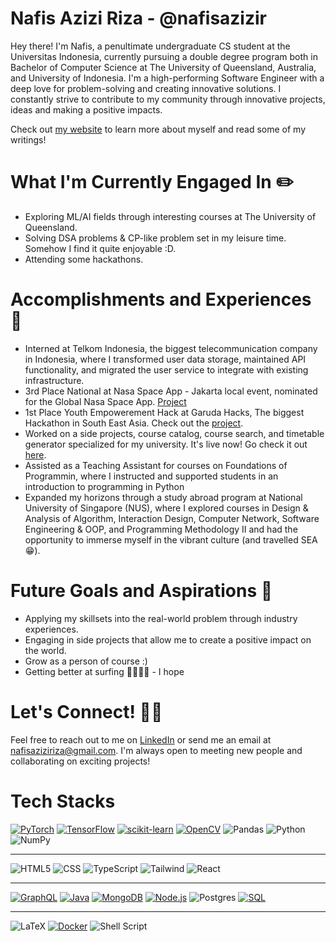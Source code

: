 # Nafis Azizi Riza - @nafisazizir

Hey there! I'm Nafis, a penultimate undergraduate CS student at the Universitas Indonesia, currently pursuing a double degree program both in Bachelor of Computer Science at The University of Queensland, Australia, and University of Indonesia. I'm a high-performing Software Engineer with a deep love for problem-solving and creating innovative solutions. I constantly strive to contribute to my community through innovative projects, ideas and making a positive impacts.

Check out [my website](https://nafisazizi.com/) to learn more about myself and read some of my writings!

# What I'm Currently Engaged In ✏️
- Exploring ML/AI fields through interesting courses at The University of Queensland.
- Solving DSA problems & CP-like problem set in my leisure time. Somehow I find it quite enjoyable :D.
- Attending some hackathons.

# Accomplishments and Experiences 🏅
- Interned at Telkom Indonesia, the biggest telecommunication company in Indonesia, where I transformed user data storage, maintained API functionality, and migrated the user service to integrate with existing infrastructure.
- 3rd Place National at Nasa Space App - Jakarta local event, nominated for the Global Nasa Space App. [Project](https://github.com/nafisazizir/sparc-frontend)
- 1st Place Youth Empowerement Hack at Garuda Hacks, The biggest Hackathon in South East Asia. Check out the [project](peopl.nafisazizi.com).
- Worked on a side projects, course catalog, course search, and timetable generator specialized for my university. It's live now! Go check it out [here](matkulgue.nafisazizi.com).
- Assisted as a Teaching Assistant for courses on Foundations of Programmin, where I instructed and supported students in an introduction to programming in Python
- Expanded my horizons through a study abroad program at National University of Singapore (NUS), where I explored courses in Design & Analysis of Algorithm, Interaction Design, Computer Network, Software Engineering & OOP, and Programming Methodology II and had the opportunity to immerse myself in the vibrant culture (and travelled SEA 😁).

# Future Goals and Aspirations 🚀
- Applying my skillsets into the real-world problem through industry experiences.
- Engaging in side projects that allow me to create a positive impact on the world.
- Grow as a person of course :)
- Getting better at surfing 🏄🏻‍♂️😝 - I hope

# Let's Connect! 🤝🏻
Feel free to reach out to me on [LinkedIn](https://www.linkedin.com/in/nafisazizi/) or send me an email at [nafisaziziriza@gmail.com](mailto:nafisaziziriza@gmail.com). I'm always open to meeting new people and collaborating on exciting projects!

# Tech Stacks

[![PyTorch](https://img.shields.io/badge/PyTorch-%23EE4C2C.svg?style=for-the-badge&logo=pytorch&logoColor=white)](https://pytorch.org/)
[![TensorFlow](https://img.shields.io/badge/TensorFlow-%23FF6F00.svg?style=for-the-badge&logo=tensorflow&logoColor=white)](https://www.tensorflow.org/)
[![scikit-learn](https://img.shields.io/badge/scikit--learn-%23F7931E.svg?style=for-the-badge&logo=scikit-learn&logoColor=white)](https://scikit-learn.org/)
[![OpenCV](https://img.shields.io/badge/OpenCV-%233776AB.svg?style=for-the-badge&logo=opencv&logoColor=white)](https://opencv.org/)
![Pandas](https://img.shields.io/badge/pandas-%23150458.svg?style=for-the-badge&logo=pandas&logoColor=white)
![Python](https://img.shields.io/badge/python%20-%2314354C.svg?&style=for-the-badge&logo=python&logoColor=white)
![NumPy](https://img.shields.io/badge/numpy-%23013243.svg?style=for-the-badge&logo=numpy&logoColor=white)

---

![HTML5](https://img.shields.io/badge/html5-%23E34F26.svg?style=for-the-badge&logo=html5&logoColor=white)
![CSS](https://img.shields.io/badge/css-%231572B6.svg?style=for-the-badge&logo=css3&logoColor=white)
![TypeScript](https://img.shields.io/badge/typescript-%23007ACC.svg?style=for-the-badge&logo=typescript&logoColor=white)
![Tailwind](https://img.shields.io/badge/tailwind-06B6D4.svg?style=for-the-badge&logo=tailwindcss&logoColor=white)
![React](https://img.shields.io/badge/react-%2320232a.svg?style=for-the-badge&logo=react&logoColor=%2361DAFB)

---

[![GraphQL](https://img.shields.io/badge/GraphQL-E10098.svg?style=for-the-badge&logo=graphql&logoColor=white)](https://graphql.org/)
[![Java](https://img.shields.io/badge/Java-%23ED8B00.svg?style=for-the-badge&logo=java&logoColor=white)](https://www.java.com/)
[![MongoDB](https://img.shields.io/badge/MongoDB-47A248.svg?style=for-the-badge&logo=mongodb&logoColor=white)](https://www.mongodb.com/)
[![Node.js](https://img.shields.io/badge/Node.js-%23339933.svg?style=for-the-badge&logo=node.js&logoColor=white)](https://nodejs.org/)
![Postgres](https://img.shields.io/badge/postgres-%23316192.svg?style=for-the-badge&logo=postgresql&logoColor=white)
[![SQL](https://img.shields.io/badge/SQL-003B57.svg?style=for-the-badge&logo=sql&logoColor=white)](https://en.wikipedia.org/wiki/SQL)

---

![LaTeX](https://img.shields.io/badge/latex-%23008080.svg?style=for-the-badge&logo=latex&logoColor=white)
[![Docker](https://img.shields.io/badge/Docker-2496ED.svg?style=for-the-badge&logo=docker&logoColor=white)](https://www.docker.com/)
![Shell Script](https://img.shields.io/badge/shell_script-%23121011.svg?style=for-the-badge&logo=gnu-bash&logoColor=white)


